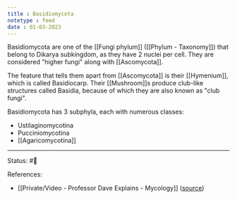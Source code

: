 ```yaml
---
title : Basidiomycota
notetype : feed
date : 01-03-2023
---
```


Basidiomycota are one of the [[Fungi phylum]] ([[Phylum - Taxonomy]]) that belong to Dikarya subkingdom, as they have 2 nuclei per cell. They are considered "higher fungi" along with [[Ascomycota]].

The feature that tells them apart from [[Ascomycota]] is their [[Hymenium]], which is called Basidiocarp. Their [[Mushroom]]s produce club-like structures called Basidia, because of which they are also known as "club fungi".

Basidiomycota has 3 subphyla, each with numerous classes:
- Ustilaginomycotina
- Pucciniomycotina
- [[Agaricomycotina]]

-----

Status: #🌱 

References:
- [[Private/Video - Professor Dave Explains - Mycology]] ([source](https://www.youtube.com/watch?v=wqKNm_evkYA&list=PLybg94GvOJ9Hyyv_MD2Y7OPFxhnrKFsD6&ab_channel=ProfessorDaveExplains))

